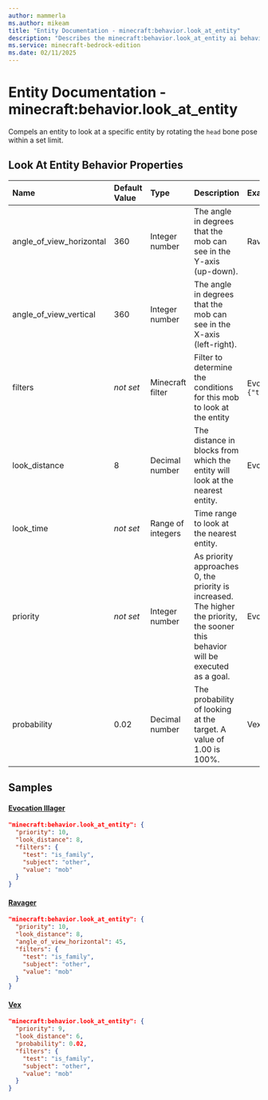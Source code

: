 ```yaml
---
author: mammerla
ms.author: mikeam
title: "Entity Documentation - minecraft:behavior.look_at_entity"
description: "Describes the minecraft:behavior.look_at_entity ai behavior component"
ms.service: minecraft-bedrock-edition
ms.date: 02/11/2025 
---
```


# Entity Documentation - minecraft:behavior.look_at_entity

Compels an entity to look at a specific entity by rotating the `head` bone pose within a set limit.


## Look At Entity Behavior Properties

|Name       |Default Value |Type |Description |Example Values |
|:----------|:-------------|:----|:-----------|:------------- |
| angle_of_view_horizontal | 360 | Integer number | The angle in degrees that the mob can see in the Y-axis (up-down). | Ravager: `45` | 
| angle_of_view_vertical | 360 | Integer number | The angle in degrees that the mob can see in the X-axis (left-right). |  | 
| filters | *not set* | Minecraft filter | Filter to determine the conditions for this mob to look at the entity | Evocation Illager: `{"test":"is_family","subject":"other","value":"mob"}` | 
| look_distance | 8 | Decimal number | The distance in blocks from which the entity will look at the nearest entity. | Evocation Illager: `8`, Vex: `6` | 
| look_time | *not set* | Range of integers | Time range to look at the nearest entity. |  | 
| priority | *not set* | Integer number | As priority approaches 0, the priority is increased. The higher the priority, the sooner this behavior will be executed as a goal. | Evocation Illager: `10`, Vex: `9` | 
| probability | 0.02 | Decimal number | The probability of looking at the target. A value of 1.00 is 100%. | Vex: `0.02` | 

## Samples

#### [Evocation Illager](https://github.com/Mojang/bedrock-samples/tree/preview/behavior_pack/entities/evocation_illager.json)


```json
"minecraft:behavior.look_at_entity": {
  "priority": 10,
  "look_distance": 8,
  "filters": {
    "test": "is_family",
    "subject": "other",
    "value": "mob"
  }
}
```

#### [Ravager](https://github.com/Mojang/bedrock-samples/tree/preview/behavior_pack/entities/ravager.json)


```json
"minecraft:behavior.look_at_entity": {
  "priority": 10,
  "look_distance": 8,
  "angle_of_view_horizontal": 45,
  "filters": {
    "test": "is_family",
    "subject": "other",
    "value": "mob"
  }
}
```

#### [Vex](https://github.com/Mojang/bedrock-samples/tree/preview/behavior_pack/entities/vex.json)


```json
"minecraft:behavior.look_at_entity": {
  "priority": 9,
  "look_distance": 6,
  "probability": 0.02,
  "filters": {
    "test": "is_family",
    "subject": "other",
    "value": "mob"
  }
}
```
